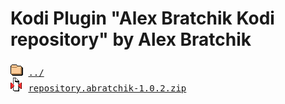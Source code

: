 # Kodi Plugin "Alex Bratchik Kodi repository" by Alex Bratchik
<pre>
<img src="../../icons/folder.gif" alt="[DIR]" > <a href="../">../</a> 
<img src="../../icons/compressed.gif" alt="[ZIP]" > <a href="repository.abratchik-1.0.2.zip">repository.abratchik-1.0.2.zip</a> 
</pre>
